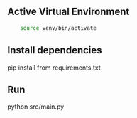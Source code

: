## Active Virtual Environment

```sh
    source venv/bin/activate
```

## Install dependencies

pip install from requirements.txt

## Run


python src/main.py